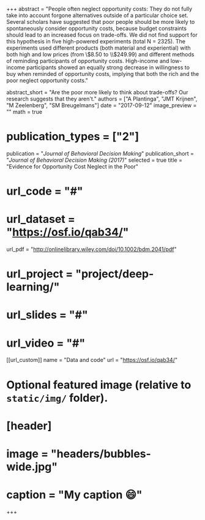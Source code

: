 +++
abstract = "People often neglect opportunity costs: They do not fully take into account forgone alternatives outside of a particular choice set. Several scholars have suggested that poor people should be more likely to spontaneously consider opportunity costs, because budget constraints should lead to an increased focus on trade-offs. We did not find support for this hypothesis in five high-powered experiments (total N = 2325). The experiments used different products (both material and experiential) with both high and low prices (from \\$8.50 to \\$249.99) and different methods of reminding participants of opportunity costs. High-income and low-income participants showed an equally strong decrease in willingness to buy when reminded of opportunity costs, implying that both the rich and the poor neglect opportunity costs."

abstract_short = "Are the poor more likely to think about trade-offs? Our research suggests that they aren't."
authors = ["A Plantinga", "JMT Krijnen", "M Zeelenberg", "SM Breugelmans"]
date = "2017-09-12"
image_preview = ""
math = true
# publication_types = ["2"]
publication = "*Journal of Behavioral Decision Making*"
publication_short = "*Journal of Behavioral Decision Making (2017)*"
selected = true
title = "Evidence for Opportunity Cost Neglect in the Poor"
# url_code = "#"
# url_dataset = "https://osf.io/qab34/"
url_pdf = "http://onlinelibrary.wiley.com/doi/10.1002/bdm.2041/pdf"
# url_project = "project/deep-learning/"
# url_slides = "#"
# url_video = "#"

[[url_custom]]
name = "Data and code"
url = "https://osf.io/qab34/"

# Optional featured image (relative to `static/img/` folder).
# [header]
# image = "headers/bubbles-wide.jpg"
# caption = "My caption :smile:"

+++

<!-- More detail can easily be written here using *Markdown* and $\rm \LaTeX$ math code. -->
